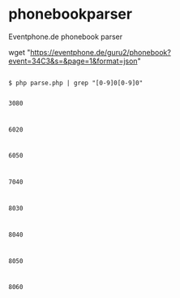 # phonebookparser
Eventphone.de phonebook parser

wget "https://eventphone.de/guru2/phonebook?event=34C3&s=&page=1&format=json"

<code>
$ php parse.php | grep "[0-9]0[0-9]0"
  
3080

6020

6050

7040

8030

8040

8050

8060

</code>

